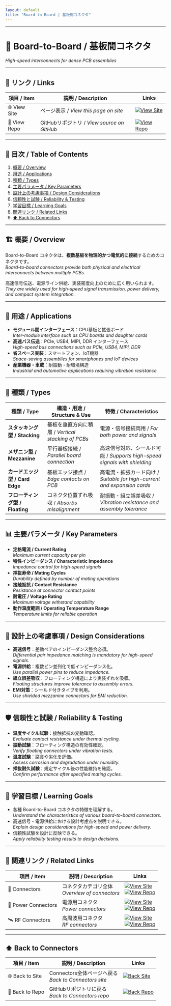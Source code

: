 ```yaml
---
layout: default
title: "Board-to-Board | 基板間コネクタ"
---
```


---

# 🧩 Board-to-Board / 基板間コネクタ
*High-speed interconnects for dense PCB assemblies*

---

## 🔗 リンク / Links

| 項目 / Item | 説明 / Description | Links |
|-------------|-------------------|-------|
| 🌐 View Site | ページ表示 / *View this page on site* | [![View Site](https://img.shields.io/badge/View-Site-brightgreen?style=for-the-badge&logo=githubpages)](https://samizo-aitl.github.io/Edusemi-Plus/Assembly-Integration/Connectors/Board-to-Board/) |
| 📂 View Repo | GitHubリポジトリ / *View source on GitHub* | [![View Repo](https://img.shields.io/badge/View-Repo-blue?style=for-the-badge&logo=github)](https://github.com/Samizo-AITL/Edusemi-Plus/blob/main/Assembly-Integration/Connectors/Board-to-Board.md) |

---

## 📑 目次 / Table of Contents
1. [概要 / Overview](#-概要--overview)  
2. [用途 / Applications](#-用途--applications)  
3. [種類 / Types](#-種類--types)  
4. [主要パラメータ / Key Parameters](#-主要パラメータ--key-parameters)  
5. [設計上の考慮事項 / Design Considerations](#-設計上の考慮事項--design-considerations)  
6. [信頼性と試験 / Reliability & Testing](#-信頼性と試験--reliability--testing)  
7. [学習目標 / Learning Goals](#-学習目標--learning-goals)  
8. [関連リンク / Related Links](#-関連リンク--related-links)  
9. [⬆️ Back to Connectors](#️-back-to-connectors)  

---

## 🏗 概要 / Overview
Board-to-Board コネクタは、**複数基板を物理的かつ電気的に接続**するためのコネクタです。  
*Board-to-board connectors provide both physical and electrical interconnects between multiple PCBs.*  

高速信号伝送、電源ライン供給、実装密度向上のために広く用いられます。  
*They are widely used for high-speed signal transmission, power delivery, and compact system integration.*  

---

## 🎯 用途 / Applications
- **モジュール間インターフェース**：CPU基板と拡張ボード  
  *Inter-module interface such as CPU boards and daughter cards*  
- **高速バス伝送**：PCIe, USB4, MIPI, DDR インターフェース  
  *High-speed bus connections such as PCIe, USB4, MIPI, DDR*  
- **省スペース実装**：スマートフォン、IoT機器  
  *Space-saving assemblies for smartphones and IoT devices*  
- **産業機器・車載**：耐振動・耐環境構造  
  *Industrial and automotive applications requiring vibration resistance*  

---

## 🧩 種類 / Types
| 種類 / Type | 構造・用途 / Structure & Use | 特徴 / Characteristics |
|-------------|-------------------------------|-------------------------|
| **スタッキング型 / Stacking** | 基板を垂直方向に積層 / *Vertical stacking of PCBs* | 電源・信号接続両用 / *For both power and signals* |
| **メザニン型 / Mezzanine** | 平行基板接続 / *Parallel board connection* | 高速信号対応、シールド可能 / *Supports high-speed signals with shielding* |
| **カードエッジ型 / Card Edge** | 基板エッジ接点 / *Edge contacts on PCB* | 高電流・拡張カード向け / *Suitable for high-current and expansion cards* |
| **フローティング型 / Floating** | コネクタ位置ずれ吸収 / *Absorbs misalignment* | 耐振動・組立誤差吸収 / *Vibration resistance and assembly tolerance* |

---

## 📊 主要パラメータ / Key Parameters
- **定格電流 / Current Rating**  
  *Maximum current capacity per pin*  
- **特性インピーダンス / Characteristic Impedance**  
  *Impedance control for high-speed signals*  
- **挿抜寿命 / Mating Cycles**  
  *Durability defined by number of mating operations*  
- **接触抵抗 / Contact Resistance**  
  *Resistance at connector contact points*  
- **耐電圧 / Voltage Rating**  
  *Maximum voltage withstand capability*  
- **動作温度範囲 / Operating Temperature Range**  
  *Temperature limits for reliable operation*  

---

## 🧵 設計上の考慮事項 / Design Considerations
- **高速信号**：差動ペアのインピーダンス整合必須。  
  *Differential pair impedance matching is mandatory for high-speed signals.*  
- **電源供給**：複数ピン並列化で低インピーダンス化。  
  *Use parallel power pins to reduce impedance.*  
- **組立誤差吸収**：フローティング構造により実装ずれを吸収。  
  *Floating structures improve tolerance to assembly errors.*  
- **EMI対策**：シールド付きタイプを利用。  
  *Use shielded mezzanine connectors for EMI reduction.*  

---

## 🛡 信頼性と試験 / Reliability & Testing
- **温度サイクル試験**：接触抵抗の変動確認。  
  *Evaluate contact resistance under thermal cycling.*  
- **振動試験**：フローティング構造の有効性確認。  
  *Verify floating connectors under vibration tests.*  
- **湿度試験**：腐食や劣化を評価。  
  *Assess corrosion and degradation under humidity.*  
- **挿抜耐久試験**：規定サイクル後の性能維持を確認。  
  *Confirm performance after specified mating cycles.*  

---

## 🎯 学習目標 / Learning Goals
- 各種 Board-to-Board コネクタの特徴を理解する。  
  *Understand the characteristics of various board-to-board connectors.*  
- 高速信号・電源供給における設計考慮点を説明できる。  
  *Explain design considerations for high-speed and power delivery.*  
- 信頼性試験を設計に反映できる。  
  *Apply reliability testing results to design decisions.*  

---

## 🔗 関連リンク / Related Links

| 項目 / Item | 説明 / Description | Links |
|-------------|-------------------|-------|
| 🔌 Connectors | コネクタカテゴリ全体<br>*Overview of connectors* | [![View Site](https://img.shields.io/badge/View-Site-brightgreen?style=for-the-badge&logo=githubpages)](https://samizo-aitl.github.io/Edusemi-Plus/Assembly-Integration/Connectors/) <br> [![View Repo](https://img.shields.io/badge/View-Repo-blue?style=for-the-badge&logo=github)](https://github.com/Samizo-AITL/Edusemi-Plus/tree/main/Assembly-Integration/Connectors) |
| 🔋 Power Connectors | 電源用コネクタ<br>*Power connectors* | [![View Site](https://img.shields.io/badge/View-Site-brightgreen?style=for-the-badge&logo=githubpages)](https://samizo-aitl.github.io/Edusemi-Plus/Assembly-Integration/Connectors/Power/) <br> [![View Repo](https://img.shields.io/badge/View-Repo-blue?style=for-the-badge&logo=github)](https://github.com/Samizo-AITL/Edusemi-Plus/blob/main/Assembly-Integration/Connectors/Power.md) |
| 🛰 RF Connectors | 高周波用コネクタ<br>*RF connectors* | [![View Site](https://img.shields.io/badge/View-Site-brightgreen?style=for-the-badge&logo=githubpages)](https://samizo-aitl.github.io/Edusemi-Plus/Assembly-Integration/Connectors/RF/) <br> [![View Repo](https://img.shields.io/badge/View-Repo-blue?style=for-the-badge&logo=github)](https://github.com/Samizo-AITL/Edusemi-Plus/blob/main/Assembly-Integration/Connectors/RF.md) |

---

## ⬆️ Back to Connectors

| 項目 / Item | 説明 / Description | Links |
|-------------|-------------------|-------|
| 🌐 Back to Site | Connectors全体ページへ戻る<br>*Back to Connectors site* | [![Back Site](https://img.shields.io/badge/⬆️%20Back-Site-brightgreen?style=for-the-badge&logo=githubpages)](https://samizo-aitl.github.io/Edusemi-Plus/Assembly-Integration/Connectors/) |
| 📂 Back to Repo | GitHubリポジトリに戻る<br>*Back to Connectors repo* | [![Back Repo](https://img.shields.io/badge/⬆️%20Back-Repo-blue?style=for-the-badge&logo=github)](https://github.com/Samizo-AITL/Edusemi-Plus/tree/main/Assembly-Integration/Connectors) |
